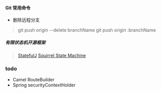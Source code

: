 #### Git 常用命令

- 删除远程分支
> git push origin --delete branchName 
> git push origin :branchName

##### 有限状态机开源框架
> [StatefulJ](http://www.statefulj.org/) 
> [Squirrel State Machine](https://github.com/hekailiang/squirrel)


### todo

- Camel RouteBuilder
-  Spring securityContextHolder